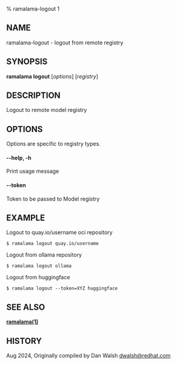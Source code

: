 % ramalama-logout 1

## NAME
ramalama\-logout - logout from remote registry

## SYNOPSIS
**ramalama logout** [*options*] [*registry*]

## DESCRIPTION
Logout to remote model registry

## OPTIONS

Options are specific to registry types.

#### **--help**, **-h**
Print usage message

#### **--token**

Token to be passed to Model registry

## EXAMPLE

Logout to quay.io/username oci repository
```
$ ramalama logout quay.io/username
```

Logout from ollama repository
```
$ ramalama logout ollama
```

Logout from huggingface
```
$ ramalama logout --token=XYZ huggingface
```
## SEE ALSO
**[ramalama(1)](ramalama.1.md)**

## HISTORY
Aug 2024, Originally compiled by Dan Walsh <dwalsh@redhat.com>
